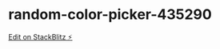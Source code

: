 # random-color-picker-435290

[Edit on StackBlitz ⚡️](https://stackblitz.com/edit/random-color-picker-435290)